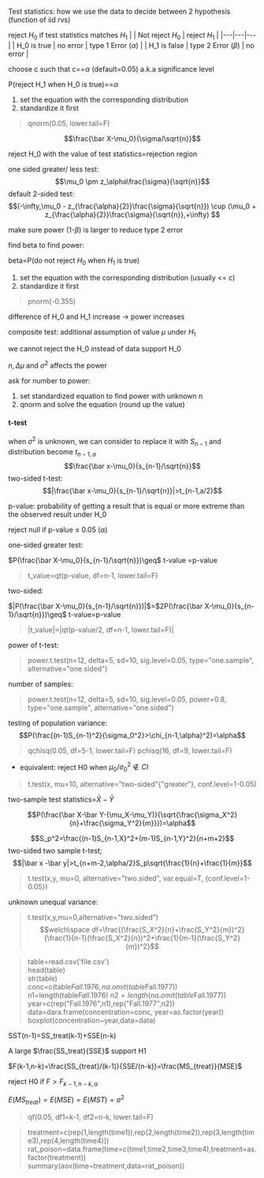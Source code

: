 Test statistics: how we use the data to decide between 2 hypothesis (function of iid rvs)

reject $H_0$ if test statistics matches $H_1$
|   | Not reject $H_0$  | reject $H_1$  |
|---|---|---|
| H_0 is true  | no error  |  type 1 Error ($\alpha$) |
| H_1 is false  | type 2 Error ($\beta$) | no error  |

choose c such that c==$\alpha$ (default=0.05) a.k.a significance level

P(reject H_1 when H_0 is true)==$\alpha$
1. set the equation with the corresponding distribution 
2. standardize it first
>qnorm(0.05, lower.tail=F)

$$\frac{\bar X-\mu_0}{\sigma/\sqrt{n}}$$

reject H_0 with the value of test statistics=rejection region

one sided greater/ less test:
$$\mu_0 \pm z_\alpha\frac{\sigma}{\sqrt{n}}$$
default 2-sided test:
$$(-\infty,\mu_0 - z_{\frac{\alpha}{2}}\frac{\sigma}{\sqrt{n}}) \cup (\mu_0 + z_{\frac{\alpha}{2}}\frac{\sigma}{\sqrt{n}},+\infty) $$

make sure power (1-$\beta$) is larger to reduce type 2 error 

find beta to find power:

beta=P(do not reject $H_0$ when $H_1$ is true)
1. set the equation with the corresponding distribution (usually <= c)
2. standardize it first
>pnorm(-0.355)

difference of H_0 and H_1 increase -> power increases

composite test: additional assumption of value $\mu$ under $H_1$

we cannot reject the H_0 instead of data support H_0

$n, \Delta\mu$ and $\sigma^2$ affects the power

ask for number to power:

1. set standardized equation to find power with unknown n
2. qnorm and solve the equation (round up the value)

#### t-test
when $\sigma^2$ is unknown, we can consider to replace it with $S_{n-1}$ and distribution become $t_{n-1,a}$
$$\frac{\bar x-\mu_0}{s_{n-1}/\sqrt{n}}$$
two-sided t-test:
$$|\frac{\bar x-\mu_0}{s_{n-1}/\sqrt{n}}|>t_{n-1,a/2}$$

p-value: probability of getting a result that is equal or more extreme than the observed result under H_0

reject null if p-value $\leq$ 0.05 ($\alpha$)

one-sided greater test:

$P(\frac{\bar X-\mu_0}{s_{n-1}/\sqrt{n}})\geq$ t-value =p-value
>t_value=qt(p-value, df=n-1, lower.tail=F)

two-sided:

$|P(\frac{\bar X-\mu_0}{s_{n-1}/\sqrt{n}})|$=$2P(\frac{\bar X-\mu_0}{s_{n-1}/\sqrt{n}})\geq$  t-value=p-value

>|t_value|=|qt(p-value/2, df=n-1, lower.tail=F)|

power of t-test:
>power.t.test(n=12, delta=5, sd=10, sig.level=0.05, type="one.sample", alternative="one.sided")

number of samples:
>power.t.test(n=12, delta=5, sd=10, sig.level=0.05, power=0.8, type="one.sample", alternative="one.sided")

testing of population variance:
$$P(\frac{(n-1)S_{n-1}^2}{\sigma_0^2}>\chi_{n-1,\alpha}^2)=\alpha$$
>qchisq(0.05, df=5-1, lower.tail=F)
>pchisq(16, df=9, lower.tail=F)
- equivalent: reject H0 when $\mu_0/\sigma_0^2 \notin CI$
>t.test(x, mu=10, alternative="two-sided"{"greater"}, conf.level=1-0.05)

two-sample
test statistics=$\bar X-\bar Y$

$$P(\frac{\bar X-\bar Y-(\mu_X-\mu_Y)}{\sqrt{\frac{\sigma_X^2}{n}+\frac{\sigma_Y^2}{m}}})=\alpha$$

$$S_p^2=\frac{(n-1)S_{n-1,X}^2+(m-1)S_{n-1,Y}^2}{n+m+2}$$
two-sided two sample t-test;
$$|\bar x -\bar y|>t_{n+m-2,\alpha/2}S_p\sqrt{\frac{1}{n}+\frac{1}{m}}$$

>t.test(x,y, mu=0, alternative="two.sided", var.equal=T, {conf.level=1-0.05})

unknown unequal variance:
>t.test(x,y,mu=0,alternative="two.sided")
$$welch\space df=\frac{(\frac{S_X^2}{n}+\frac{S_Y^2}{m})^2}{\frac{1}{n-1}(\frac{S_X^2}{n})^2+\frac{1}{m-1}(\frac{S_Y^2}{m})^2}$$

>table=read.csv('file.csv')\
head(table)\
str(table)\
conc=c(table$Fall.1976,na.omit(table$Fall.1977))\
n1=length(table$Fall.1976)\
n2=length(na.omit(table$Fall.1977))\
year=c(rep("Fall.1976",n1),rep("Fall.1977",n2))\
data=dara.frame(concentration=conc, year=as.factor(year))\
boxplot(concentration~year,data=data)

SST(n-1)=SS_treat(k-1)+SSE(n-k)

A large $\frac{SS_treat}{SSE}$ support H1

$F(k-1,n-k)=\frac{SS_{treat}/(k-1)}{SSE/(n-k)}=\frac{MS_{treat}}{MSE}$

reject H0 if $F > F_{k-1,n-k,a}$

$E(MS_{treat})=E(MSE)=E(MST)=\sigma^2$

>qf(0.05, df1=k-1, df2=n-k, lower.tail=F)

>treatment=c(rep(1,length(time1)),rep(2,length(time2)),rep(3,length(time3),rep(4,length(time4)))\
rat_poison=data.frame(time=c(time1,time2,time3,time4),treatment=as.factor(treatment))\
summary(aov(time~treatment,data=rat_poison))
